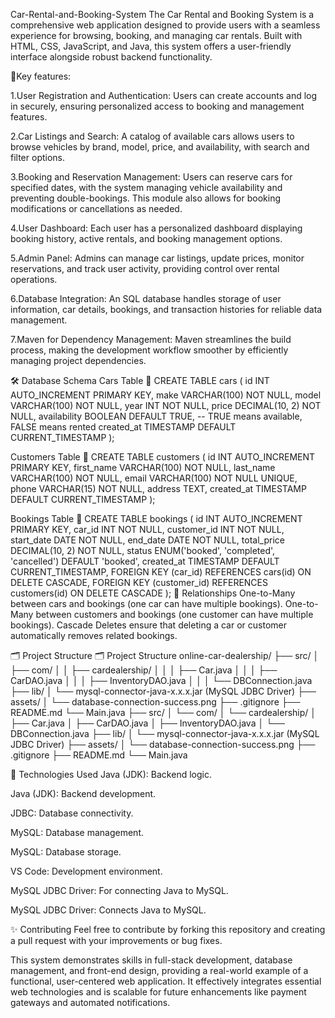 Car-Rental-and-Booking-System
The Car Rental and Booking System is a comprehensive web application designed to provide users with a seamless experience for browsing, booking, and managing car rentals. Built with HTML, CSS, JavaScript, and Java, this system offers a user-friendly interface alongside robust backend functionality.

🚗Key features:

1.User Registration and Authentication: Users can create accounts and log in securely, ensuring personalized access to booking and management features.

2.Car Listings and Search: A catalog of available cars allows users to browse vehicles by brand, model, price, and availability, with search and filter options.

3.Booking and Reservation Management: Users can reserve cars for specified dates, with the system managing vehicle availability and preventing double-bookings. This module also allows for booking modifications or cancellations as needed.

4.User Dashboard: Each user has a personalized dashboard displaying booking history, active rentals, and booking management options.

5.Admin Panel: Admins can manage car listings, update prices, monitor reservations, and track user activity, providing control over rental operations.

6.Database Integration: An SQL database handles storage of user information, car details, bookings, and transaction histories for reliable data management.

7.Maven for Dependency Management: Maven streamlines the build process, making the development workflow smoother by efficiently managing project dependencies.

🛠️ Database Schema
Cars Table 🚙 CREATE TABLE cars ( id INT AUTO_INCREMENT PRIMARY KEY, make VARCHAR(100) NOT NULL, model VARCHAR(100) NOT NULL, year INT NOT NULL, price DECIMAL(10, 2) NOT NULL, availability BOOLEAN DEFAULT TRUE, -- TRUE means available, FALSE means rented created_at TIMESTAMP DEFAULT CURRENT_TIMESTAMP );

Customers Table 👤 CREATE TABLE customers ( id INT AUTO_INCREMENT PRIMARY KEY, first_name VARCHAR(100) NOT NULL, last_name VARCHAR(100) NOT NULL, email VARCHAR(100) NOT NULL UNIQUE, phone VARCHAR(15) NOT NULL, address TEXT, created_at TIMESTAMP DEFAULT CURRENT_TIMESTAMP );

Bookings Table 📅 CREATE TABLE bookings ( id INT AUTO_INCREMENT PRIMARY KEY, car_id INT NOT NULL, customer_id INT NOT NULL, start_date DATE NOT NULL, end_date DATE NOT NULL, total_price DECIMAL(10, 2) NOT NULL, status ENUM('booked', 'completed', 'cancelled') DEFAULT 'booked', created_at TIMESTAMP DEFAULT CURRENT_TIMESTAMP, FOREIGN KEY (car_id) REFERENCES cars(id) ON DELETE CASCADE, FOREIGN KEY (customer_id) REFERENCES customers(id) ON DELETE CASCADE ); 🔗 Relationships One-to-Many between cars and bookings (one car can have multiple bookings). One-to-Many between customers and bookings (one customer can have multiple bookings). Cascade Deletes ensure that deleting a car or customer automatically removes related bookings.

🗂️ Project Structure
🗂️ Project Structure
online-car-dealership/
    ├── src/
    │    ├── com/
    │    │    ├── cardealership/
    │    │    │    ├── Car.java
    │    │    │    ├── CarDAO.java
    │    │    │    ├── InventoryDAO.java
    │    │    │    └── DBConnection.java
    ├── lib/
    │    └── mysql-connector-java-x.x.x.jar (MySQL JDBC Driver)
    ├── assets/
    │    └── database-connection-success.png
    ├── .gitignore
    ├── README.md
    └── Main.java
├── src/
│   └── com/
│       └── cardealership/
│           ├── Car.java
│           ├── CarDAO.java
│           ├── InventoryDAO.java
│           └── DBConnection.java
├── lib/
│   └── mysql-connector-java-x.x.x.jar (MySQL JDBC Driver)
├── assets/
│   └── database-connection-success.png
├── .gitignore
├── README.md
└── Main.java



🚀 Technologies Used
Java (JDK): Backend logic.

Java (JDK): Backend development.

JDBC: Database connectivity.

MySQL: Database management.

MySQL: Database storage.

VS Code: Development environment.

MySQL JDBC Driver: For connecting Java to MySQL.

MySQL JDBC Driver: Connects Java to MySQL.

✨ Contributing Feel free to contribute by forking this repository and creating a pull request with your improvements or bug fixes.

This system demonstrates skills in full-stack development, database management, and front-end design, providing a real-world example of a functional, user-centered web application. It effectively integrates essential web technologies and is scalable for future enhancements like payment gateways and automated notifications.